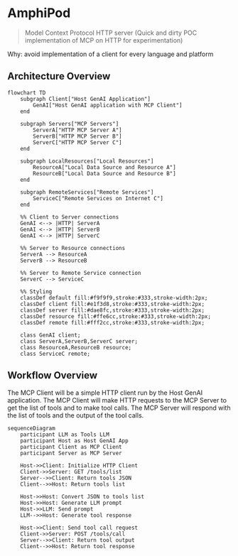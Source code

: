# AmphiPod

> Model Context Protocol HTTP server (Quick and dirty POC implementation of MCP on HTTP for experimentation)

Why: avoid implementation of a client for every language and platform

## Architecture Overview

```mermaid
flowchart TD
    subgraph Client["Host GenAI Application"]
        GenAI["Host GenAI application with MCP Client"]
    end

    subgraph Servers["MCP Servers"]
        ServerA["HTTP MCP Server A"]
        ServerB["HTTP MCP Server B"]
        ServerC["HTTP MCP Server C"]
    end

    subgraph LocalResources["Local Resources"]
        ResourceA["Local Data Source and Resource A"]
        ResourceB["Local Data Source and Resource B"]
    end

    subgraph RemoteServices["Remote Services"]
        ServiceC["Remote Services on Internet C"]
    end

    %% Client to Server connections
    GenAI <--> |HTTP| ServerA
    GenAI <--> |HTTP| ServerB
    GenAI <--> |HTTP| ServerC

    %% Server to Resource connections
    ServerA --> ResourceA
    ServerB --> ResourceB
    
    %% Server to Remote Service connection
    ServerC --> ServiceC

    %% Styling
    classDef default fill:#f9f9f9,stroke:#333,stroke-width:2px;
    classDef client fill:#e1f3d8,stroke:#333,stroke-width:2px;
    classDef server fill:#dae8fc,stroke:#333,stroke-width:2px;
    classDef resource fill:#ffe6cc,stroke:#333,stroke-width:2px;
    classDef remote fill:#fff2cc,stroke:#333,stroke-width:2px;

    class GenAI client;
    class ServerA,ServerB,ServerC server;
    class ResourceA,ResourceB resource;
    class ServiceC remote;
```


## Workflow Overview

The MCP Client will be a simple HTTP client run by the Host GenAI application. The MCP Client will make HTTP requests to the MCP Server to get the list of tools and to make tool calls. The MCP Server will respond with the list of tools and the output of the tool calls.


```mermaid
sequenceDiagram
    participant LLM as Tools LLM
    participant Host as Host GenAI App
    participant Client as MCP Client
    participant Server as MCP Server

    Host->>Client: Initialize HTTP Client
    Client->>Server: GET /tools/list
    Server-->>Client: Return tools JSON
    Client-->>Host: Return tools list
    
    Host->>Host: Convert JSON to tools list
    Host->>Host: Generate LLM prompt
    Host->>LLM: Send prompt
    LLM-->>Host: Generate tool response
    
    Host->>Client: Send tool call request
    Client->>Server: POST /tools/call
    Server-->>Client: Return tool output
    Client-->>Host: Return tool response
```

